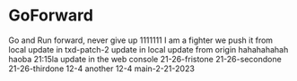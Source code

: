 # GoForward
Go and Run forward, never give up
1111111
I am a fighter
we push it from local
update in txd-patch-2
update in local
update from origin
hahahahahah
haoba
21:15la
update in the web console
21-26-fristone
21-26-secondone
21-26-thirdone
12-4
another 12-4
main-2-21-2023
